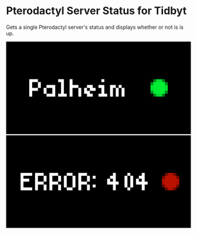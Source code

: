 # Pterodactyl Server Status for Tidbyt

Gets a single Pterodactyl server's status and displays whether or not is is up.

![Pterodactyl Status](ptero_working.png)
![Pterodactyl Status](ptero_error.png)
